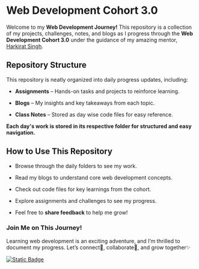 # Web Development Cohort 3.0

Welcome to my **Web Development Journey!**  This repository is a collection of my projects, challenges, notes, and blogs as I progress through the **Web Development Cohort 3.0** under the guidance of my amazing mentor, [Harkirat Singh](https://x.com/kirat_tw).

## Repository Structure
This repository is neatly organized into daily progress updates, including:

- **Assignments** – Hands-on tasks and projects to reinforce learning.

- **Blogs** – My insights and key takeaways from each topic.

- **Class Notes** – Stored as  day wise code files for easy reference.

**Each day's work is stored in its respective folder for structured and easy navigation.**

## How to Use This Repository
- Browse through the daily folders to see my work.

- Read my blogs to understand core web development concepts.

- Check out code files for key learnings from the cohort.

- Explore assignments and challenges to see my progress.

- Feel free to **share feedback** to help me grow!


### Join Me on This Journey!
Learning web development is an exciting adventure, and I’m thrilled to document my progress. Let’s connect🙌, collaborate🤝, and grow together✨

[<img alt="Static Badge" src="https://img.shields.io/badge/twitter-%40_mkrishna-1e90ff?style=flat&">](https://twitter.com/_mkrishna)